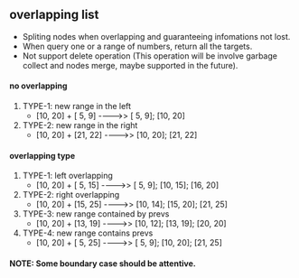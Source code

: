 ## overlapping list  

- Spliting nodes when overlapping and guaranteeing infomations not lost.
- When query one or a range of numbers, return all the targets.
- Not support delete operation (This operation will be involve garbage collect and nodes merge, maybe supported in the future).

#### no overlapping

1. TYPE-1: new range in the left
   - \[10, 20] + \[ 5,  9]  ---->> \[ 5,  9]; \[10, 20]
2. TYPE-2: new range in the right
   - \[10, 20] + \[21, 22]  ---->> \[10, 20]; \[21, 22]

#### overlapping type
1. TYPE-1: left overlapping
   - \[10, 20] + \[ 5, 15]  ---->> \[ 5,  9]; \[10, 15]; \[16, 20]
2. TYPE-2: right overlapping
   - \[10, 20] + \[15, 25]  ---->> \[10, 14]; \[15, 20]; \[21, 25]
3. TYPE-3: new range contained by prevs
   - \[10, 20] + \[13, 19]  ---->> \[10, 12]; \[13, 19]; \[20, 20]
4. TYPE-4: new range contains prevs
   - \[10, 20] + \[ 5, 25]  ---->> \[ 5,  9]; \[10, 20]; \[21, 25]

#### NOTE: Some boundary case should be attentive.

